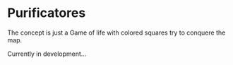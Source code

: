 # Purificatores

The concept is just a Game of life with colored squares try to conquere the map.

Currently in development...